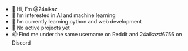 - 👋 Hi, I’m @24aikaz
- 👀 I’m interested in AI and machine learning
- 🌱 I’m currently learning python and web development
- 💞️ No active projects yet
- 📫 Find me under the same username on Reddit and 24aikaz#6756 on Discord
